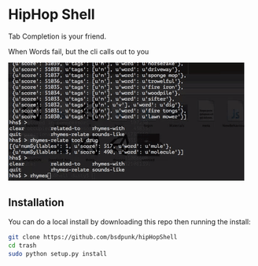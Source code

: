# HipHop Shell
Tab Completion is your friend.


When Words fail, but the cli calls out to you

![Animated](thing.gif)


## Installation

You can do a local install by downloading this repo then running the install:

```bash
git clone https://github.com/bsdpunk/hipHopShell
cd trash
sudo python setup.py install
```

